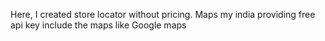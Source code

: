Here, I created store locator without pricing. Maps my india providing free api key include the maps like Google maps
